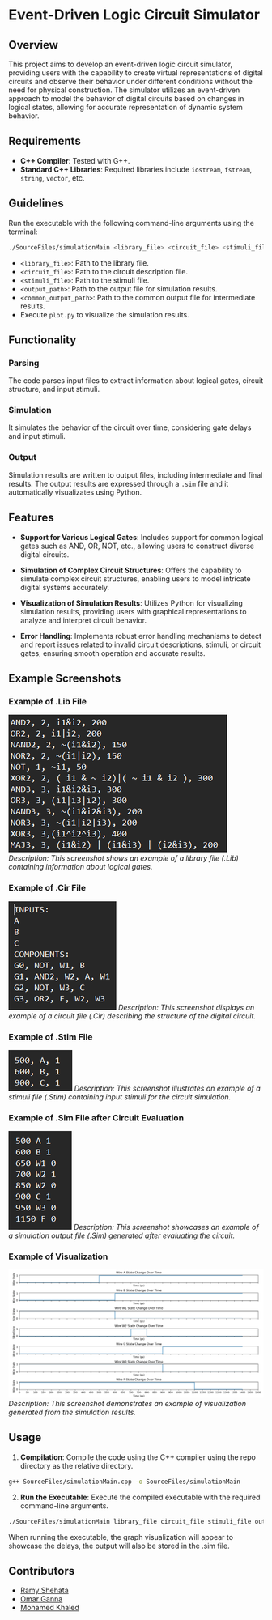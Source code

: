 # Event-Driven Logic Circuit Simulator
## Overview

This project aims to develop an event-driven logic circuit simulator, providing users with the capability to create virtual representations of digital circuits and observe their behavior under different conditions without the need for physical construction. The simulator utilizes an event-driven approach to model the behavior of digital circuits based on changes in logical states, allowing for accurate representation of dynamic system behavior.

## Requirements

- **C++ Compiler**: Tested with G++.
- **Standard C++ Libraries**: Required libraries include `iostream`, `fstream`, `string`, `vector`, etc.

## Guidelines

Run the executable with the following command-line arguments using the terminal:

```bash
./SourceFiles/simulationMain <library_file> <circuit_file> <stimuli_file> <output_path> <common_output_path>
```

- `<library_file>`: Path to the library file.
- `<circuit_file>`: Path to the circuit description file.
- `<stimuli_file>`: Path to the stimuli file.
- `<output_path>`: Path to the output file for simulation results.
- `<common_output_path>`: Path to the common output file for intermediate results.
- Execute `plot.py` to visualize the simulation results.

## Functionality

### Parsing
The code parses input files to extract information about logical gates, circuit structure, and input stimuli.

### Simulation
It simulates the behavior of the circuit over time, considering gate delays and input stimuli.

### Output
Simulation results are written to output files, including intermediate and final results. The output results are expressed through a `.sim` file and it automatically visualizates using Python.

## Features

- **Support for Various Logical Gates**: Includes support for common logical gates such as AND, OR, NOT, etc., allowing users to construct diverse digital circuits.

- **Simulation of Complex Circuit Structures**: Offers the capability to simulate complex circuit structures, enabling users to model intricate digital systems accurately.

- **Visualization of Simulation Results**: Utilizes Python for visualizing simulation results, providing users with graphical representations to analyze and interpret circuit behavior.

- **Error Handling**: Implements robust error handling mechanisms to detect and report issues related to invalid circuit descriptions, stimuli, or circuit gates, ensuring smooth operation and accurate results.

## Example Screenshots

### Example of .Lib File
![Library File](Screenshots/libFile.png)
*Description: This screenshot shows an example of a library file (.Lib) containing information about logical gates.*

### Example of .Cir File
![Circuit File](Screenshots/CirFile.png)
*Description: This screenshot displays an example of a circuit file (.Cir) describing the structure of the digital circuit.*

### Example of .Stim File
![Stimuli File](Screenshots/StimFile.png)
*Description: This screenshot illustrates an example of a stimuli file (.Stim) containing input stimuli for the circuit simulation.*

### Example of .Sim File after Circuit Evaluation
![Simulation Output](Screenshots/OutputFile.png)
*Description: This screenshot showcases an example of a simulation output file (.Sim) generated after evaluating the circuit.*

### Example of Visualization
![Visualization](Screenshots/Visualization.png)
*Description: This screenshot demonstrates an example of visualization generated from the simulation results.*


## Usage

1. **Compilation**: Compile the code using the C++ compiler using the repo directory as the relative directory.

```bash
g++ SourceFiles/simulationMain.cpp -o SourceFiles/simulationMain
```

2. **Run the Executable**: Execute the compiled executable with the required command-line arguments.

```bash
./SourceFiles/simulationMain library_file circuit_file stimuli_file output_path common_output_path
```
When running the executable, the graph visualization will appear to showcase the delays, the output will also be stored in the .sim file. 

## Contributors
- [Ramy Shehata](https://github.com/GM-Sniper)
- [Omar Ganna](https://github.com/omar-ganna)
- [Mohamed Khaled](https://github.com/mmohamedkhaled)

